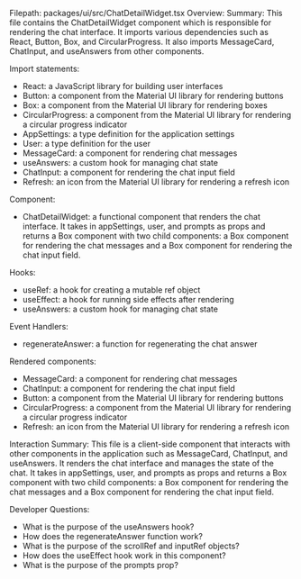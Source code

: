 Filepath: packages/ui/src/ChatDetailWidget.tsx
Overview: Summary:
This file contains the ChatDetailWidget component which is responsible for rendering the chat interface. It imports various dependencies such as React, Button, Box, and CircularProgress. It also imports MessageCard, ChatInput, and useAnswers from other components.

Import statements:
- React: a JavaScript library for building user interfaces
- Button: a component from the Material UI library for rendering buttons
- Box: a component from the Material UI library for rendering boxes
- CircularProgress: a component from the Material UI library for rendering a circular progress indicator
- AppSettings: a type definition for the application settings
- User: a type definition for the user
- MessageCard: a component for rendering chat messages
- useAnswers: a custom hook for managing chat state
- ChatInput: a component for rendering the chat input field
- Refresh: an icon from the Material UI library for rendering a refresh icon

Component:
- ChatDetailWidget: a functional component that renders the chat interface. It takes in appSettings, user, and prompts as props and returns a Box component with two child components: a Box component for rendering the chat messages and a Box component for rendering the chat input field.

Hooks:
- useRef: a hook for creating a mutable ref object
- useEffect: a hook for running side effects after rendering
- useAnswers: a custom hook for managing chat state

Event Handlers:
- regenerateAnswer: a function for regenerating the chat answer

Rendered components:
- MessageCard: a component for rendering chat messages
- ChatInput: a component for rendering the chat input field
- Button: a component from the Material UI library for rendering buttons
- CircularProgress: a component from the Material UI library for rendering a circular progress indicator
- Refresh: an icon from the Material UI library for rendering a refresh icon

Interaction Summary:
This file is a client-side component that interacts with other components in the application such as MessageCard, ChatInput, and useAnswers. It renders the chat interface and manages the state of the chat. It takes in appSettings, user, and prompts as props and returns a Box component with two child components: a Box component for rendering the chat messages and a Box component for rendering the chat input field.

Developer Questions:
- What is the purpose of the useAnswers hook?
- How does the regenerateAnswer function work?
- What is the purpose of the scrollRef and inputRef objects?
- How does the useEffect hook work in this component?
- What is the purpose of the prompts prop?

